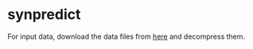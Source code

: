 # synpredict
For input data, download the data files from [here](https://ucstaff-my.sharepoint.com/:u:/g/personal/ibrahim_radwan_canberra_edu_au/ESMe_J-Y73JDjPKWkxgm35gBo8eT80z0Zra3U7ITzHONAg?e=DJTFP7) and decompress them.
